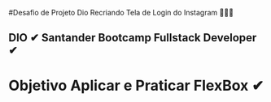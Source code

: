 #Desafio de Projeto Dio Recriando Tela de Login do Instagram 🚀🚀🚀

## DIO ✔    Santander Bootcamp Fullstack Developer ✔

# Objetivo Aplicar e Praticar FlexBox ✔

